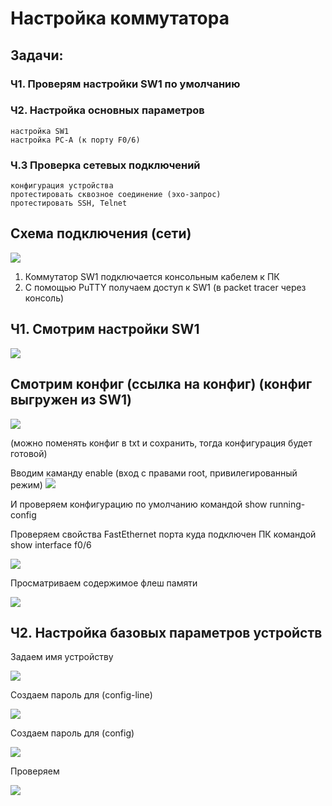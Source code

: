 
# Настройка коммутатора

## Задачи:
### Ч1. Проверям настройки SW1 по умолчанию
### Ч2. Настройка основных параметров
    настройка SW1
    настройка PC-A (к порту F0/6)
### Ч.3 Проверка сетевых подключений 
    конфигурация устройства
    протестировать сквозное соединение (эхо-запрос)
    протестировать SSH, Telnet

## Схема подключения (сети)

![](https://github.com/Grotemast/STUDIES/blob/main/DZ%201/DZ%201%20JPG/Screenshot_1.png)
   
   1. Коммутатор SW1 подключается консольным кабелем к ПК
   2. С помощью PuTTY получаем доступ к SW1 (в packet tracer через консоль)


## Ч1. Смотрим настройки SW1 

![](https://github.com/Grotemast/STUDIES/blob/main/DZ%201/DZ%201%20JPG/Screenshot_2.png)

## Смотрим конфиг (ссылка на конфиг) (конфиг выгружен из SW1)
[![](https://github.com/Grotemast/STUDIES/blob/main/DZ%201/DZ%201%20JPG/Screenshot_3.1.png)](https://github.com/Grotemast/STUDIES/blob/main/DZ%201/Config%201/Sw1_running-config.txt)

(можно поменять конфиг в txt и сохранить, тогда конфигурация будет готовой)




 Вводим каманду enable (вход с правами root, привилегированный режим)
![](https://github.com/Grotemast/STUDIES/blob/main/DZ%201/DZ%201%20JPG/Screenshot_4.png)

 И проверяем конфигурацию по умолчанию командой show running-config
 
 Проверяем свойства FastEthernet порта куда подключен ПК командой show interface f0/6

 ![](https://github.com/Grotemast/STUDIES/blob/main/DZ%201/DZ%201%20JPG/Screenshot_5.png)

Просматриваем содержимое флеш памяти

![](https://github.com/Grotemast/STUDIES/blob/main/DZ%201/DZ%201%20JPG/Screenshot_6.png)

## Ч2. Настройка базовых параметров устройств 

Задаем имя устройству

![](https://github.com/Grotemast/STUDIES/blob/main/DZ%201/DZ%201%20JPG/Screenshot_8.png)

Создаем пароль для (config-line) 

![](https://github.com/Grotemast/STUDIES/blob/main/DZ%201/DZ%201%20JPG/Screenshot_9.png)

Создаем пароль для (config)

![](https://github.com/Grotemast/STUDIES/blob/main/DZ%201/DZ%201%20JPG/Screenshot_10.png)

Проверяем

![](https://github.com/Grotemast/STUDIES/blob/main/DZ%201/DZ%201%20JPG/Screenshot_11.png)



